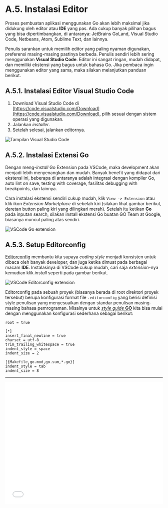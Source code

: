 # A.5. Instalasi Editor

Proses pembuatan aplikasi menggunakan Go akan lebih maksimal jika didukung oleh editor atau **IDE** yang pas. Ada cukup banyak pilihan bagus yang bisa dipertimbangkan, di antaranya: JetBrains GoLand, Visual Studio Code, Netbeans, Atom, Sublime Text, dan lainnya.

Penulis sarankan untuk memilih editor yang paling nyaman digunakan, preferensi masing-masing pastinya berbeda. Penulis sendiri lebih sering menggunakan **Visual Studio Code**. Editor ini sangat ringan, mudah didapat, dan memiliki ekstensi yang bagus untuk bahasa Go. Jika pembaca ingin menggunakan editor yang sama, maka silakan melanjutkan panduan berikut.

## A.5.1. Instalasi Editor Visual Studio Code

 1. Download Visual Studio Code di [https://code.visualstudio.com/Download](https://code.visualstudio.com/Download), pilih sesuai dengan sistem operasi yang digunakan.
 2. Jalankan *installer*.
 3. Setelah selesai, jalankan editornya.

![Tampilan Visual Studio Code](images/A_instalasi_editor_1_visual_studio_code.png)

## A.5.2. Instalasi Extensi Go

Dengan meng-*install* Go Extension pada VSCode, maka development akan menjadi lebih menyenangkan dan mudah. Banyak benefit yang didapat dari ekstensi ini, beberapa di antaranya adalah integrasi dengan kompiler Go, auto lint on save, testing with coverage, fasilitas debugging with breakpoints, dan lainnya.

Cara instalasi ekstensi sendiri cukup mudah, klik `View -> Extension` atau klik ikon *Extension Marketplace* di sebelah kiri (silakan lihat gambar berikut, deretan button paling kiri yang dilingkari merah). Setelah itu ketikan **Go** pada inputan search, silakan install ekstensi Go buatan GO Team at Google, biasanya muncul paling atas sendiri.

![VSCode Go extension](images/A_instalasi_editor_2_vscode_go_extension.png)

## A.5.3. Setup Editorconfig

[Editorconfig](https://editorconfig.org/) membantu kita supaya *coding style* menjadi konsisten untuk dibaca oleh banyak developer, dan juga ketika dimuat pada berbagai macam **IDE**. Instalasinya di VSCode cukup mudah, cari saja *extension*-nya kemudian klik *install* seperti pada gambar berikut.

![VSCode Editorconfig extension](images/A_instalasi_editor_3_vscode_editorconfig_extension.png)

Editorconfig pada sebuah proyek (biasanya berada di root direktori proyek tersebut) berupa konfigurasi format file `.editorconfig` yang berisi definisi style penulisan yang menyesuaikan dengan standar penulisan masing-masing bahasa pemrograman. Misalnya untuk [*style guide* **GO**](https://golang.org/doc/effective_go.html) kita bisa mulai dengan menggunakan konfigurasi sederhana sebagai berikut:

```
root = true

[*]
insert_final_newline = true
charset = utf-8
trim_trailing_whitespace = true
indent_style = space
indent_size = 2

[{Makefile,go.mod,go.sum,*.go}]
indent_style = tab
indent_size = 8
```

---

<iframe src="partial/ebooks.html" width="100%" height="390px" frameborder="0" scrolling="no"></iframe>
